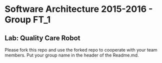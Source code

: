 # Software Architecture 2015-2016 - Group FT_1
## Lab: Quality Care Robot

Please fork this repo and use the forked repo to cooperate with your team members. Put your group name in the header of the Readme.md.
